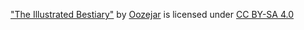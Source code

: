 ["The Illustrated Bestiary"](https://gourdin-konbo-club.itch.io/illustrated-bestiary) by [Oozejar](http://oozejar.com/) is licensed under [CC BY-SA 4.0](http://creativecommons.org/licenses/by-sa/4.0)
